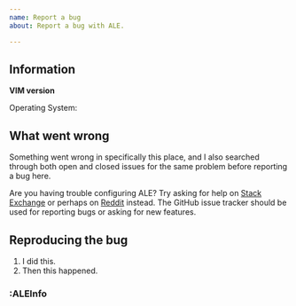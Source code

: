 ```yaml
---
name: Report a bug
about: Report a bug with ALE.

---
```


<!--
  This is the template for reporting ALE bugs. Make sure you try updating ALE
  to a more recent version before reporting a bug. Look through existing bug
  reports for similar issues before reporting a new one. Don't leave comments
  about new bugs in the comment section for old issues.

  Make sure to try disabling other plugins and trying to repeat your bug before
  reporting it in ALE. Some times problems can arise when two plugins are used
  together, but often your issues might be problems with other plugins.
-->

## Information

**VIM version**

<!-- Paste just the first two lines of :version here. -->

Operating System: <!-- Describe your operating system version. -->

## What went wrong

<!-- Describe what went wrong here. Be specific. -->

Something went wrong in specifically this place, and I also searched through both open and closed issues for the same problem before reporting a bug here.

Are you having trouble configuring ALE? Try asking for help on [Stack Exchange](https://vi.stackexchange.com/) or perhaps on [Reddit](https://www.reddit.com/r/vim/) instead. The GitHub issue tracker should be used for reporting bugs or asking for new features.

## Reproducing the bug

<!-- Write a list of steps below. -->

1. I did this.
2. Then this happened.

### :ALEInfo

<!-- Paste the output of :ALEInfo here. Try :ALEInfoToClipboard -->
<!-- Make sure to run :ALEInfo from the buffer where the bug occurred. -->
<!-- Read the output. You might figure out what went wrong yourself. -->
